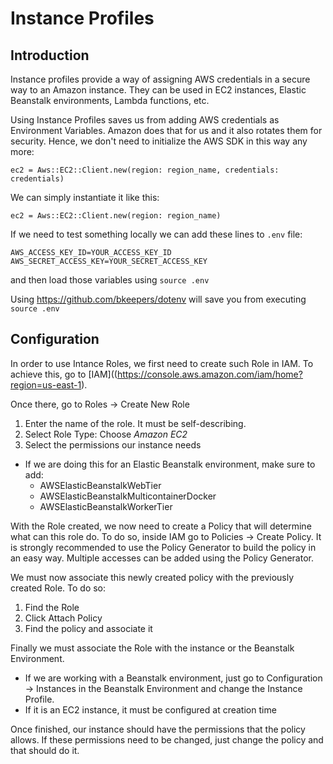 # Instance Profiles

## Introduction

Instance profiles provide a way of assigning AWS credentials in a secure way to an Amazon instance. They can be used in EC2 instances, Elastic Beanstalk environments, Lambda functions, etc.

Using Instance Profiles saves us from adding AWS credentials as Environment Variables. Amazon does that for us and it also rotates them for security. Hence, we don't need to initialize the AWS SDK in this way any more:

`ec2 = Aws::EC2::Client.new(region: region_name, credentials: credentials)`

We can simply instantiate it like this:

`ec2 = Aws::EC2::Client.new(region: region_name)`

If we need to test something locally we can add these lines to `.env` file:
```
AWS_ACCESS_KEY_ID=YOUR_ACCESS_KEY_ID
AWS_SECRET_ACCESS_KEY=YOUR_SECRET_ACCESS_KEY
```

and then load those variables using `source .env`

Using https://github.com/bkeepers/dotenv will save you from executing `source .env`

## Configuration

In order to use Intance Roles, we first need to create such Role in IAM. To achieve this, go to [IAM]((https://console.aws.amazon.com/iam/home?region=us-east-1).

Once there, go to Roles -> Create New Role

1. Enter the name of the role. It must be self-describing.
2. Select Role Type: Choose *Amazon EC2*
3. Select the permissions our instance needs
  * If we are doing this for an Elastic Beanstalk environment, make sure to add:
    * AWSElasticBeanstalkWebTier
    * AWSElasticBeanstalkMulticontainerDocker
    * AWSElasticBeanstalkWorkerTier
    
With the Role created, we now need to create a Policy that will determine what can this role do. To do so, inside IAM go to 
 Policies -> Create Policy. It is strongly recommended to use the Policy Generator to build the policy in an easy way.
Multiple accesses can be added using the Policy Generator.

We must now associate this newly created policy with the previously created Role. To do so:
1. Find the Role
2. Click Attach Policy
3. Find the policy and associate it

Finally we must associate the Role with the instance or the Beanstalk Environment.

* If we are working with a Beanstalk environment, just go to Configuration -> Instances in the Beanstalk Environment and change the Instance Profile.
* If it is an EC2 instance, it must be configured at creation time

Once finished, our instance should have the permissions that the policy allows. If these permissions need to be changed, just change the policy and that should do it.

